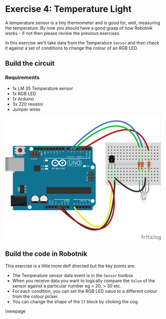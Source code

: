 # Exercise 4: Temperature Light

A temperature sensor is a tiny thermometer and is good for, well, measuring
the temperature. By now you should have a good grasp of how Robotnik works - if
not then please review the previous exercises.

In this exercise we'll take data from the Temperature `Sensor` and then check
it against a set of conditions to change the colour of an RGB LED.

## Build the circuit

### Requirements

* 1x LM 35 Temperature sensor
* 1x RGB LED
* 1x Arduino
* 3x 220 resistor
* Jumper wires

![Circuit](images/temperature-lm35_bb.png)

## Build the code in Robotnik

This exercise is a little more delf directed but the key points are:

* The Temperature sensor data event is in the `Sensor` toolbox
* When you receive data you want to logically compare the `Value` of the sensor
against a particular number eg < 20, > 30 etc.
* For each condition, you can set the RGB LED value to a different colour from
the colour picker.
* You can change the shape of the `If` block by clicking the cog.

<!--- pandoc commands --->
\newpage
